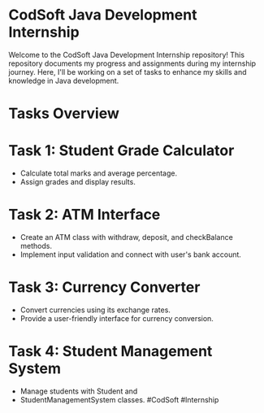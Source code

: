 # CodSoft Java Development Internship
Welcome to the CodSoft Java Development Internship repository! This repository documents my progress and assignments during my internship journey. Here, I'll be working on a set of tasks to enhance my skills and knowledge in Java development.

# Tasks Overview
# Task 1: Student Grade Calculator
- Calculate total marks and average percentage.
- Assign grades and display results.

# Task 2: ATM Interface
- Create an ATM class with withdraw, deposit, and checkBalance methods.
- Implement input validation and connect with user's bank account.

# Task 3: Currency Converter
- Convert currencies using its exchange rates.
- Provide a user-friendly interface for currency conversion.

# Task 4: Student Management System
- Manage students with Student and
- StudentManagementSystem classes.
  #CodSoft
  #Internship
